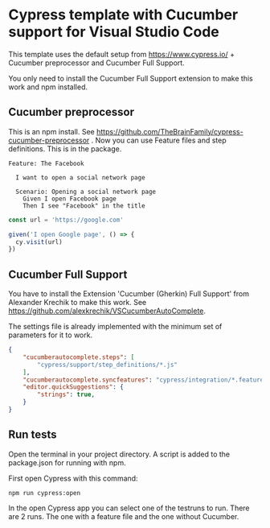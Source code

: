 # Cypress template with Cucumber support for Visual Studio Code

This template uses the default setup from https://www.cypress.io/ + Cucumber preprocessor and Cucumber Full Support. 

You only need to install the Cucumber Full Support extension to make this work and npm installed. 

## Cucumber preprocessor
This is an npm install. See https://github.com/TheBrainFamily/cypress-cucumber-preprocessor
. Now you can use Feature files and step definitions. This is in the package. 

``` gherkin
Feature: The Facebook

  I want to open a social network page

  Scenario: Opening a social network page
    Given I open Facebook page
    Then I see "Facebook" in the title
```
```javascript
const url = 'https://google.com'

given('I open Google page', () => {
  cy.visit(url)
})
```

## Cucumber Full Support

You have to install the Extension 'Cucumber (Gherkin) Full Support' from Alexander Krechik to make this work. See https://github.com/alexkrechik/VSCucumberAutoComplete.

The settings file is already implemented with the minimum set of parameters for it to work.

```json
{
    "cucumberautocomplete.steps": [
        "cypress/support/step_definitions/*.js"
    ],
    "cucumberautocomplete.syncfeatures": "cypress/integration/*.feature",
    "editor.quickSuggestions": {
        "strings": true,
    }
}
```

## Run tests

Open the terminal in your project directory. A script is added to the package.json for running with npm. 

First open Cypress with this command:

```
npm run cypress:open
```
In the open Cypress app you can select one of the testruns to run. There are 2 runs. The one with a feature file and the one without Cucumber.
